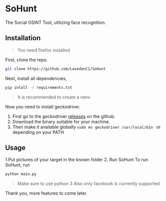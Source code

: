 # SoHunt
The Social OSINT Tool, utilizing face recognition.
## Installation
> You need firefox installed

First, clone the repo.
```bash
git clone https://github.com/LavedenC1/SoHunt
```
Next, install all dependencies,
```bash
pip intall -r requirements.txt
```
> It is recommended to create a venv

Now you need to install geckodriver.
1. First go to the geckodriver [releases](https://github.com/mozilla/geckodriver/releases) on the github.
2. Download the binary suitable for your machine.
3. Then make it available globally `sudo mv geckodriver /usr/local/bin ` or depending on your PATH
## Usage
1.Put pictures of your target in the known folder
2. Run SoHunt
To run SoHunt, run
```bash
python main.py
```
> Make sure to use python 3
> Also only facebook is currently supported

Thank you, more features to come later.
